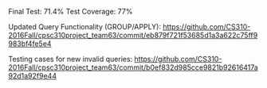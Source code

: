 Final Test: 71.4%
Test Coverage: 77%

Updated Query Functionality (GROUP/APPLY):
https://github.com/CS310-2016Fall/cpsc310project_team63/commit/eb879f721f53685d1a3a622c75ff9983bf4fe5e4

Testing cases for new invalid queries:
https://github.com/CS310-2016Fall/cpsc310project_team63/commit/b0ef832d985cce9821b92616417a92d1a92f9e44